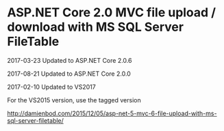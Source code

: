 # ASP.NET Core 2.0 MVC file upload / download with MS SQL Server FileTable


2017-03-23 Updated to ASP.NET Core 2.0.6

2017-08-21 Updated to ASP.NET Core 2.0.0

2017-02-10 Updated to VS2017 

For the VS2015 version, use the tagged version

http://damienbod.com/2015/12/05/asp-net-5-mvc-6-file-upload-with-ms-sql-server-filetable/
